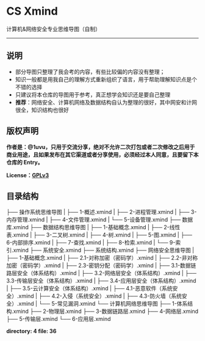 # CS Xmind

计算机&amp;网络安全专业思维导图（自制）

---

## 说明

- 部分导图只整理了我会考的内容，有些比较偏的内容没有整理；
- 知识一般都是用我自己的理解方式重新组织了语言，用于帮助理解知识点是个不错的选择
- 只建议将本仓库的导图用于参考，真正想学会知识还是要自己整理
- **推荐**：网络安全、计算机网络及数据结构自认为整理的很好，其中网安和计网很全，知识结构也很好

## 版权声明

**作者是：@1uvu，只用于交流分享，绝对不允许二次打包或者二次修改之后用于商业用途，且如果发布在其它渠道或者分享使用，必须经过本人同意，且要留下本仓库的 Entry。**

**License：[GPLv3](./LICENSE.md)**

## 目录结构

├── 操作系统思维导图
|  ├── 1-概述.xmind
|  ├── 2-进程管理.xmind
|  ├── 3-内存管理.xmind
|  ├── 4-文件管理.xmind
|  └── 5-设备管理.xmind
├── 数据库.xmind
├── 数据结构思维导图
|  ├── 1-基础概念.xmind
|  ├── 2-线性表.xmind
|  ├── 3-二叉树.xmind
|  ├── 4-树.xmind
|  ├── 5-图.xmind
|  ├── 6-内部排序.xmind
|  ├── 7-查找.xmind
|  ├── 8-检索.xmind
|  └── 9-索引.xmind
├── 系统安全.xmind
├── 系统结构.xmind
├── 网络安全思维导图
|  ├── 1-基础概念.xmind
|  ├── 2.1-对称加密（密码学）.xmind
|  ├── 2.2-非对称加密（密码学）.xmind
|  ├── 2.3-密钥分配（密码学）.xmind
|  ├── 3.1-数据链路层安全（体系结构）.xmind
|  ├── 3.2-网络层安全（体系结构）.xmind
|  ├── 3.3-传输层安全（体系结构）.xmind
|  ├── 3.4-应用层安全（体系结构）.xmind
|  ├── 3.5-云计算安全（体系结构）.xmind
|  ├── 4.1-恶意软件（系统安全）.xmind
|  ├── 4.2-入侵（系统安全）.xmind
|  ├── 4.3-防火墙（系统安全）.xmind
|  └── 5-常见漏洞.xmind
└── 计算机网络思维导图
   ├── 1-体系结构.xmind
   ├── 2-物理层.xmind
   ├── 3-数据链路层.xmind
   ├── 4-网络层.xmind
   ├── 5-传输层.xmind
   └── 6-应用层.xmind

**directory: 4 file: 36**